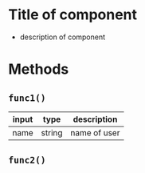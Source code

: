 # Title of component
- description of component

# Methods
## `func1()` 
| input | type   | description |
|-------|------  |-------------|
| name  | string | name of user| 
## `func2()`


